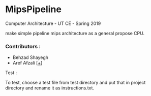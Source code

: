 # MipsPipeline
Computer Architecture - UT CE - Spring 2019

make simple pipeline mips architecture as a general propose CPU.

### Contributors :

 - Behzad Shayegh
 - Aref Afzali [[+](https://github.com/arefafzali)]

Test :

To test, choose a test file from test directory and put that in project directory and rename it as instructions.txt.
